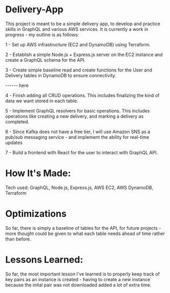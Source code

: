 # Delivery-App
This project is meant to be a simple delivery app, to develop and practice skills in GraphQL and various AWS services. It is currently a work in progress - my outline is as follows:

1 - Set up AWS infrastructure (EC2 and DynamoDB) using Terraform. 

2 - Establish a simple Node.js + Express.js server on the EC2 instance and create a GraphQL schema for the API.

3 - Create simple baseline read and create functions for the User and Delivery tables in DynamoDB to ensure connectivity. 

------ here

4 - Finish adding all CRUD operations. This includes finalizing the kind of data we want stored in each table. 

5 - Implement GraphQL resolvers for basic operations. This includes operations like creating a new delivery, and marking a delivery as completed.

6 - Since Kafka does not have a free tier, I will use Amazon SNS as a pub/sub messaging service - and implement the ability for real-time updates

7 - Build a frontend with React for the user to interact with GraphQL API.



# How It's Made:
Tech used: GraphQL, Node.js, Express.js, AWS EC2, AWS DynamoDB, Terraform 

# Optimizations
So far, there is simply a baseline of tables for the API, for future projects - more thought could be given to what each table needs ahead of time rather than before. 

# Lessons Learned:
So far, the most important lesson I've learned is to properly keep track of key pairs as an instance is created - having to create a new instance because the inital pair was not downloaded added a lot of extra time. 



